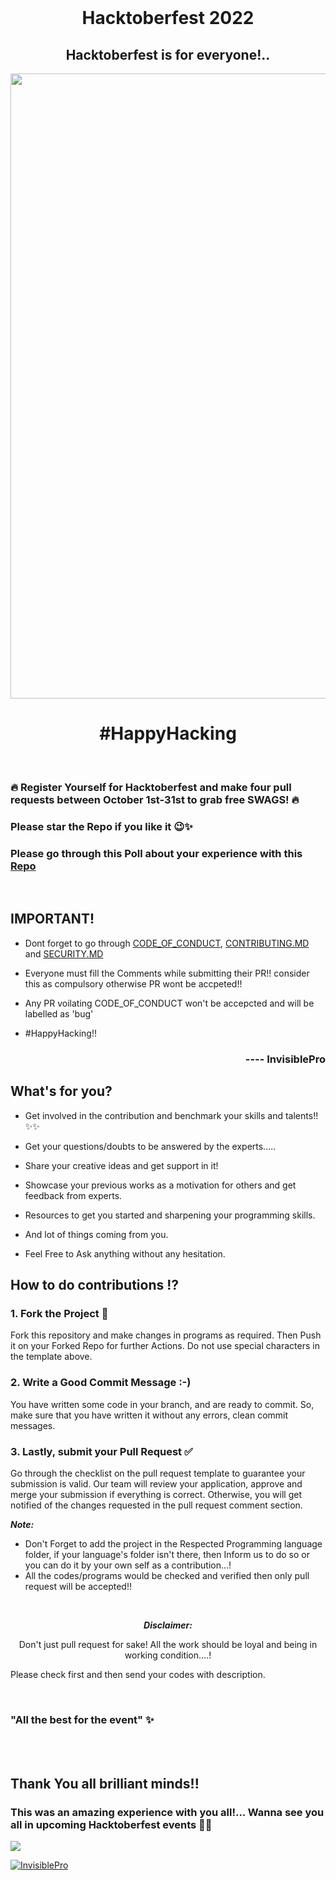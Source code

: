 <br>
<head>
<link rel='icon' href=".github/logo.jpeg"/>
</head>

<h1 align='center'> Hacktoberfest 2022</h1>

<h2 align='center'> Hacktoberfest is for everyone!..</h2>

<img src="https://res.cloudinary.com/practicaldev/image/fetch/s--n6yDj0MN--/c_imagga_scale,f_auto,fl_progressive,h_420,q_auto,w_1000/https://dev-to-uploads.s3.amazonaws.com/uploads/articles/12t9r8j7n9ynxbdzhs5p.png" align='center' width=1000px>

<h1 align='center'>#HappyHacking</h1>

<br>

### 🔥 Register Yourself for Hacktoberfest and make four pull requests between October 1st-31st to grab free SWAGS! 🔥

### Please star the Repo if you like it 😉✨
### Please go through this Poll about your experience with this [Repo](https://github.com/InvisiblePro/Hacktoberfest-2022/discussions/44)
<br/>

## IMPORTANT!
- Dont forget to go through [CODE_OF_CONDUCT](https://github.com/InvisiblePro/Hacktoberfest-2022/blob/main/CODE_OF_CONDUCT.md), [CONTRIBUTING.MD](https://github.com/InvisiblePro/Hacktoberfest-2022/blob/main/CONTRIBUTING.md) and [SECURITY.MD](https://github.com/InvisiblePro/Hacktoberfest-2022/blob/main/SECURITY.md)

- Everyone must fill the Comments while submitting their PR!! consider this as compulsory otherwise PR wont be accpeted!!

- Any PR voilating CODE_OF_CONDUCT won't be accepcted and will be labelled as 'bug'

- #HappyHacking!!

<h3 align=right>---- InvisiblePro</h3>

## What's for you? 

- Get involved in the contribution and benchmark your skills and talents!! ✨✨

- Get your questions/doubts to be answered by the experts.....

- Share your creative ideas and get support in it!

- Showcase your previous works as a motivation for others and get feedback from experts.

- Resources to get you started and sharpening  your programming skills.

- And lot of things coming from you.

- Feel Free to Ask anything without any hesitation.


## How to do contributions ⁉️

### 1. Fork the Project 🍴
Fork this repository and make changes in programs as required. Then Push it on your Forked Repo for further Actions. Do not use special characters in the template above.

### 2. Write a Good Commit Message :-)
You have written some code in your branch, and are ready to commit. So, make sure that you have written it without any errors, clean commit messages.



### 3. Lastly, submit your Pull Request ✅

Go through the checklist on the pull request template to guarantee your submission is valid. Our team will review your application, approve and merge your submission if everything is correct. Otherwise, you will get notified of the changes requested in the pull request comment section.

*<b>Note:</b>* 
- Don't Forget to add the project in the Respected Programming language folder, if your language's folder isn't there, then Inform us to do so or you can do it by your own self as a contribution...!
- All the codes/programs would be checked and verified then only pull request will be accepted!!

<br>

<center>

<b><i>Disclaimer:</i></b> 

Don't just pull request for sake! All the work should be loyal and being in working condition....!

</center>

Please check first and then send your codes with description.

<br>


### "All the best for the event" ✨


<br>
<br/>

## Thank You all brilliant minds!! 
### This was an amazing experience with you all!... Wanna see you all in upcoming Hacktoberfest events 💫💫
<a href="https://github.com/InvisiblePro/Hacktoberfest-2022/graphs/contributors">
  <img src="https://contrib.rocks/image?repo=InvisiblePro/Hacktoberfest-2022" />
</a>
<br/>

[<img src="https://img.shields.io/badge/Owner-InvisiblePro-blue?logo=github" alt="InvisiblePro">](https://github.com/InvisiblePro)
